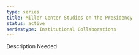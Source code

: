 ```yaml
---
type: series
title: Miller Center Studies on the Presidency
status: active
seriestype: Institutional Collaborations
---
```

Description Needed